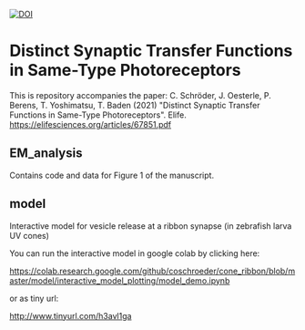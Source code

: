 [![DOI](https://zenodo.org/badge/314256777.svg)](https://zenodo.org/badge/latestdoi/314256777)



# Distinct Synaptic Transfer Functions in Same-Type Photoreceptors

This is repository accompanies the paper: C. Schröder, J. Oesterle, P. Berens, T. Yoshimatsu, T. Baden (2021) "Distinct Synaptic Transfer Functions in Same-Type Photoreceptors". Elife. 
https://elifesciences.org/articles/67851.pdf

## EM_analysis

Contains code and data for Figure 1 of the manuscript.

## model
Interactive model for vesicle release at a ribbon synapse (in zebrafish larva UV cones)

You can run the interactive model in google colab by clicking here:

https://colab.research.google.com/github/coschroeder/cone_ribbon/blob/master/model/interactive_model_plotting/model_demo.ipynb

or as tiny url:

http://www.tinyurl.com/h3avl1ga



